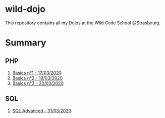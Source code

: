 # wild-dojo
<p>This repository contains all my Dojos at the Wild Code School @Strasbourg.</p>

<h1>Summary</h1>
<h2>PHP</h2>
<ol>
  <li><a href="https://github.com/Moxymore67/wild-dojo/tree/master/php/basics">
    Basics n°1 - 17/03/2020</a>
  </li>
  <li><a href="https://github.com/Moxymore67/wild-dojo/tree/master/php/basics-2">
    Basics n°2 - 19/03/2020</a>
  </li>
  <li><a href="https://github.com/Moxymore67/wild-dojo/tree/master/php/basics-3">
    Basics n°3 - 20/03/2020</a>
  </li>
</ol>
<h2>SQL</h2>
<ol>
  <li><a href="https://github.com/Moxymore67/wild-dojo/tree/master/sql/sql-advanced">
    SQL Advanced - 31/03/2020</a>
  </li>
</ol>